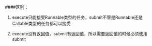 ####区别：
1. execute只能接受Runnable类型的任务，submit不管是Runnable还是Callable类型的任务都可以接受

2. execute没有返回值，submit有返回值，所以需要返回值的时候必须使用submit

